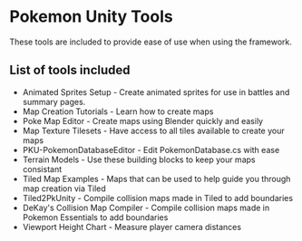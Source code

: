 # Pokemon Unity Tools

These tools are included to provide ease of use when using the framework.

## List of tools included

* Animated Sprites Setup - Create animated sprites for use in battles and summary pages.
* Map Creation Tutorials - Learn how to create maps
* Poke Map Editor - Create maps using Blender quickly and easily
* Map Texture Tilesets - Have access to all tiles available to create your maps
* PKU-PokemonDatabaseEditor - Edit PokemonDatabase.cs with ease
* Terrain Models - Use these building blocks to keep your maps consistant
* Tiled Map Examples - Maps that can be used to help guide you through map creation via Tiled
* Tiled2PkUnity - Compile collision maps made in Tiled to add boundaries
* DeKay's Collision Map Compiler - Compile collision maps made in Pokemon Essentials to add boundaries
* Viewport Height Chart - Measure player camera distances
